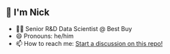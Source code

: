 
👋 I'm Nick
---
- 👨‍💼 Senior R&D Data Scientist @ Best Buy
- 😄 Pronouns: he/him
- 📫 How to reach me: [Start a discussion on this repo!](https://github.com/gpyga/gpyga/discussions)
